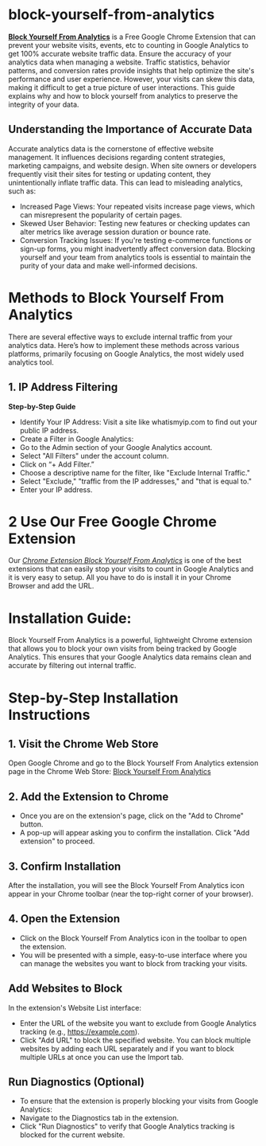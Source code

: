 # block-yourself-from-analytics
**[Block Yourself From Analytics](https://blockyouranalytics.com/)** is a Free Google Chrome Extension that can prevent your website visits, events, etc to counting in Google Analytics to get 100% accurate website traffic data.
Ensure the accuracy of your analytics data when managing a website. Traffic statistics, behavior patterns, and conversion rates provide insights that help optimize the site's performance and user experience. However, your visits can skew this data, making it difficult to get a true picture of user interactions. This guide explains why and how to block yourself from analytics to preserve the integrity of your data.
## Understanding the Importance of Accurate Data
Accurate analytics data is the cornerstone of effective website management. It influences decisions regarding content strategies, marketing campaigns, and website design. When site owners or developers frequently visit their sites for testing or updating content, they unintentionally inflate traffic data. This can lead to misleading analytics, such as:
- Increased Page Views: Your repeated visits increase page views, which can misrepresent the popularity of certain pages.
- Skewed User Behavior: Testing new features or checking updates can alter metrics like average session duration or bounce rate.
- Conversion Tracking Issues: If you're testing e-commerce functions or sign-up forms, you might inadvertently affect conversion data.
Blocking yourself and your team from analytics tools is essential to maintain the purity of your data and make well-informed decisions.
# Methods to Block Yourself From Analytics
There are several effective ways to exclude internal traffic from your analytics data. Here’s how to implement these methods across various platforms, primarily focusing on Google Analytics, the most widely used analytics tool.
## 1. IP Address Filtering
**Step-by-Step Guide**
- Identify Your IP Address: Visit a site like whatismyip.com to find out your public IP address.
- Create a Filter in Google Analytics:
- Go to the Admin section of your Google Analytics account.
- Select "All Filters" under the account column.
- Click on “+ Add Filter.”
- Choose a descriptive name for the filter, like "Exclude Internal Traffic."
- Select "Exclude," "traffic from the IP addresses," and "that is equal to."
- Enter your IP address.
# 2 Use Our Free Google Chrome Extension
Our *[Chrome Extension Block Yourself From Analytics](https://chromewebstore.google.com/detail/block-yourself-from-analy/abbpfmfhdagohdmbefhalchcjbapannn)* is one of the best extensions that can easily stop your visits to count in Google Analytics and it is very easy to setup. All you have to do is install it in your Chrome Browser and add the URL.
# Installation Guide:
Block Yourself From Analytics is a powerful, lightweight Chrome extension that allows you to block your own visits from being tracked by Google Analytics. This ensures that your Google Analytics data remains clean and accurate by filtering out internal traffic.
# Step-by-Step Installation Instructions
## 1. Visit the Chrome Web Store
Open Google Chrome and go to the Block Yourself From Analytics extension page in the Chrome Web Store: [Block Yourself From Analytics](https://chromewebstore.google.com/detail/block-yourself-from-analy/abbpfmfhdagohdmbefhalchcjbapannn)
## 2. Add the Extension to Chrome
- Once you are on the extension's page, click on the "Add to Chrome" button.
- A pop-up will appear asking you to confirm the installation. Click "Add extension" to proceed.
## 3. Confirm Installation
After the installation, you will see the Block Yourself From Analytics icon appear in your Chrome toolbar (near the top-right corner of your browser).
## 4. Open the Extension
- Click on the Block Yourself From Analytics icon in the toolbar to open the extension.
- You will be presented with a simple, easy-to-use interface where you can manage the websites you want to block from tracking your visits.
## Add Websites to Block
In the extension's Website List interface:
- Enter the URL of the website you want to exclude from Google Analytics tracking (e.g., https://example.com).
- Click "Add URL" to block the specified website.
You can block multiple websites by adding each URL separately and if you want to block multiple URLs at once you can use the Import tab.
## Run Diagnostics (Optional)
- To ensure that the extension is properly blocking your visits from Google Analytics:
- Navigate to the Diagnostics tab in the extension.
- Click "Run Diagnostics" to verify that Google Analytics tracking is blocked for the current website.


